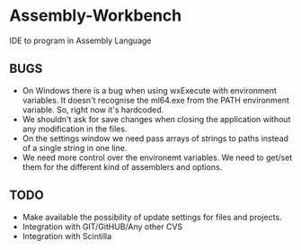 # Assembly-Workbench
IDE to program in Assembly Language

BUGS
----

* On Windows there is a bug when using wxExecute with environment variables. It doesn't recognise the ml64.exe from the PATH environment variable. So, right now it's hardcoded.
* We shouldn't ask for save changes when closing the application without any modification in the files.
* On the settings window we need pass arrays of strings to paths instead of a single string in one line.
* We need more control over the environemt variables. We need to get/set them for the different kind of assemblers and options.

TODO
----

* Make available the possibility of update settings for files and projects.
* Integration with GIT/GitHUB/Any other CVS
* Integration with Scintilla
